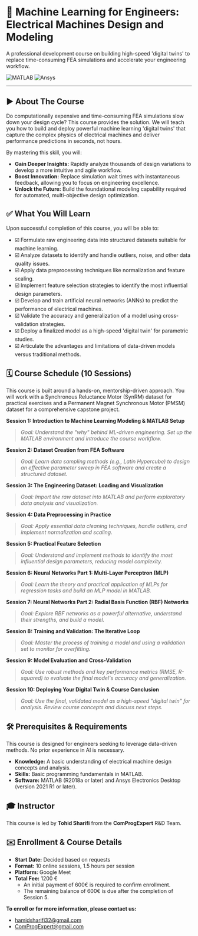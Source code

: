 # 🤖 Machine Learning for Engineers: Electrical Machines Design and Modeling

A professional development course on building high-speed 'digital twins' to replace time-consuming FEA simulations and accelerate your engineering workflow.

![MATLAB](https://img.shields.io/badge/MATLAB-R2018a%2B-orange?style=for-the-badge&logo=mathworks)
![Ansys](https://img.shields.io/badge/Ansys-2021R1%2B-red?style=for-the-badge&logo=ansys)

---

## ▶️ About The Course

Do computationally expensive and time-consuming FEA simulations slow down your design cycle? This course provides the solution. We will teach you how to build and deploy powerful machine learning 'digital twins' that capture the complex physics of electrical machines and deliver performance predictions in seconds, not hours.

By mastering this skill, you will:
* **Gain Deeper Insights:** Rapidly analyze thousands of design variations to develop a more intuitive and agile workflow.
* **Boost Innovation:** Replace simulation wait times with instantaneous feedback, allowing you to focus on engineering excellence.
* **Unlock the Future:** Build the foundational modeling capability required for automated, multi-objective design optimization.

## ✅ What You Will Learn

Upon successful completion of this course, you will be able to:
* ☑️ Formulate raw engineering data into structured datasets suitable for machine learning.
* ☑️ Analyze datasets to identify and handle outliers, noise, and other data quality issues.
* ☑️ Apply data preprocessing techniques like normalization and feature scaling.
* ☑️ Implement feature selection strategies to identify the most influential design parameters.
* ☑️ Develop and train artificial neural networks (ANNs) to predict the performance of electrical machines.
* ☑️ Validate the accuracy and generalization of a model using cross-validation strategies.
* ☑️ Deploy a finalized model as a high-speed 'digital twin' for parametric studies.
* ☑️ Articulate the advantages and limitations of data-driven models versus traditional methods.

## 🗓️ Course Schedule (10 Sessions)

This course is built around a hands-on, mentorship-driven approach. You will work with a Synchronous Reluctance Motor (SynRM) dataset for practical exercises and a Permanent Magnet Synchronous Motor (PMSM) dataset for a comprehensive capstone project.

**Session 1: Introduction to Machine Learning Modeling & MATLAB Setup**
> *Goal: Understand the "why" behind ML-driven engineering. Set up the MATLAB environment and introduce the course workflow.*

**Session 2: Dataset Creation from FEA Software**
> *Goal: Learn data sampling methods (e.g., Latin Hypercube) to design an effective parameter sweep in FEA software and create a structured dataset.*

**Session 3: The Engineering Dataset: Loading and Visualization**
> *Goal: Import the raw dataset into MATLAB and perform exploratory data analysis and visualization.*

**Session 4: Data Preprocessing in Practice**
> *Goal: Apply essential data cleaning techniques, handle outliers, and implement normalization and scaling.*

**Session 5: Practical Feature Selection**
> *Goal: Understand and implement methods to identify the most influential design parameters, reducing model complexity.*

**Session 6: Neural Networks Part 1: Multi-Layer Perceptron (MLP)**
> *Goal: Learn the theory and practical application of MLPs for regression tasks and build an MLP model in MATLAB.*

**Session 7: Neural Networks Part 2: Radial Basis Function (RBF) Networks**
> *Goal: Explore RBF networks as a powerful alternative, understand their strengths, and build a model.*

**Session 8: Training and Validation: The Iterative Loop**
> *Goal: Master the process of training a model and using a validation set to monitor for overfitting.*

**Session 9: Model Evaluation and Cross-Validation**
> *Goal: Use robust methods and key performance metrics (RMSE, R-squared) to evaluate the final model's accuracy and generalization.*

**Session 10: Deploying Your Digital Twin & Course Conclusion**
> *Goal: Use the final, validated model as a high-speed "digital twin" for analysis. Review course concepts and discuss next steps.*

## 🛠️ Prerequisites & Requirements

This course is designed for engineers seeking to leverage data-driven methods. No prior experience in AI is necessary.

* **Knowledge:** A basic understanding of electrical machine design concepts and analysis.
* **Skills:** Basic programming fundamentals in MATLAB.
* **Software:** MATLAB (R2018a or later) and Ansys Electronics Desktop (version 2021 R1 or later).

## 🎓 Instructor

This course is led by **Tohid Sharifi** from the **ComProgExpert** R&D Team.

## ✉️ Enrollment & Course Details

* **Start Date:** Decided based on requests
* **Format:** 10 online sessions, 1.5 hours per session
* **Platform:** Google Meet
* **Total Fee:** 1200 €
    * An initial payment of 600€ is required to confirm enrollment.
    * The remaining balance of 600€ is due after the completion of Session 5.

**To enroll or for more information, please contact us:**
* <hamidsharifi32@gmail.com>
* <ComProgExpert@gmail.com>
